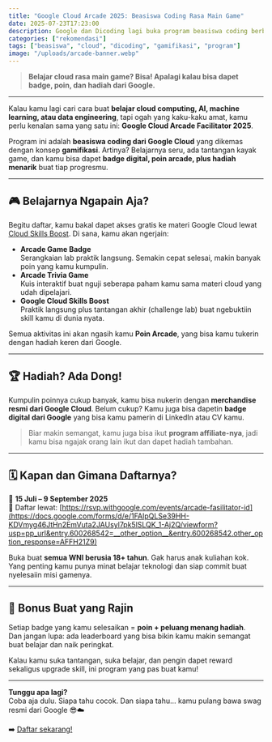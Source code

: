 ```yaml
---
title: "Google Cloud Arcade 2025: Beasiswa Coding Rasa Main Game"
date: 2025-07-23T17:23:00
description: Google dan Dicoding lagi buka program beasiswa coding berbasis gamifikasi bernama Arcade Facilitator 2025. Belajar cloud, dapet badge, kumpulin poin, terus tukerin hadiah? Gaskeun!
categories: ["rekomendasi"]
tags: ["beasiswa", "cloud", "dicoding", "gamifikasi", "program"]
image: "/uploads/arcade-banner.webp"
---
```


> **Belajar cloud rasa main game? Bisa! Apalagi kalau bisa dapet badge, poin, dan hadiah dari Google.**

---

Kalau kamu lagi cari cara buat **belajar cloud computing, AI, machine learning, atau data engineering**, tapi ogah yang kaku-kaku amat, kamu perlu kenalan sama yang satu ini: **Google Cloud Arcade Facilitator 2025**.

Program ini adalah **beasiswa coding dari Google Cloud** yang dikemas dengan konsep **gamifikasi**. Artinya? Belajarnya seru, ada tantangan kayak game, dan kamu bisa dapet **badge digital, poin arcade, plus hadiah menarik** buat tiap progresmu.

---

## 🎮 Belajarnya Ngapain Aja?

Begitu daftar, kamu bakal dapet akses gratis ke materi Google Cloud lewat [Cloud Skills Boost](https://www.cloudskillsboost.google/paths). Di sana, kamu akan ngerjain:

- **Arcade Game Badge**  
  Serangkaian lab praktik langsung. Semakin cepat selesai, makin banyak poin yang kamu kumpulin.
- **Arcade Trivia Game**  
  Kuis interaktif buat nguji seberapa paham kamu sama materi cloud yang udah dipelajari.
- **Google Cloud Skills Boost**  
  Praktik langsung plus tantangan akhir (challenge lab) buat ngebuktiin skill kamu di dunia nyata.

Semua aktivitas ini akan ngasih kamu **Poin Arcade**, yang bisa kamu tukerin dengan hadiah keren dari Google.

---

## 🏆 Hadiah? Ada Dong!

Kumpulin poinnya cukup banyak, kamu bisa nukerin dengan **merchandise resmi dari Google Cloud**. Belum cukup? Kamu juga bisa dapetin **badge digital dari Google** yang bisa kamu pamerin di LinkedIn atau CV kamu.

> Biar makin semangat, kamu juga bisa ikut **program affiliate-nya**, jadi kamu bisa ngajak orang lain ikut dan dapet hadiah tambahan.

---

## 🗓️ Kapan dan Gimana Daftarnya?

📅 **15 Juli – 9 September 2025**  
📍 Daftar lewat: [https://rsvp.withgoogle.com/events/arcade-fasilitator-id](https://docs.google.com/forms/d/e/1FAIpQLSe39HH-KDVmyg46JtHn2EmVuta2JAUsyl7pk5lSLQK_1-Aj2Q/viewform?usp=pp_url&entry.600268542=__other_option__&entry.600268542.other_option_response=AFFH21Z9)

Buka buat **semua WNI berusia 18+ tahun**. Gak harus anak kuliahan kok. Yang penting kamu punya minat belajar teknologi dan siap commit buat nyelesaiin misi gamenya.

---

## 🎁 Bonus Buat yang Rajin

Setiap badge yang kamu selesaikan = **poin + peluang menang hadiah**.  
Dan jangan lupa: ada leaderboard yang bisa bikin kamu makin semangat buat belajar dan naik peringkat.

Kalau kamu suka tantangan, suka belajar, dan pengin dapet reward sekaligus upgrade skill, ini program yang pas buat kamu!

---

**Tunggu apa lagi?**  
Coba aja dulu. Siapa tahu cocok. Dan siapa tahu... kamu pulang bawa swag resmi dari Google 😎☁️

➡️ [Daftar sekarang!](https://docs.google.com/forms/d/e/1FAIpQLSe39HH-KDVmyg46JtHn2EmVuta2JAUsyl7pk5lSLQK_1-Aj2Q/viewform?usp=pp_url&entry.600268542=__other_option__&entry.600268542.other_option_response=AFFH21Z9)
